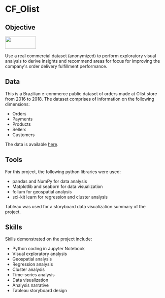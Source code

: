 # CF_Olist
## Objective
<img src="https://github.com/robertdavies412/CF_Olist/assets/152107027/6874dfbf-df25-4f15-aba7-b403033f947a.type" width="100" height="40">


Use a real commercial dataset (anonymized) to perform exploratory visual analysis to derive insights and recommend areas for focus for improving the company's order delivery fulfillment performance.
## Data
This is a Brazilian e-commerce public dataset of orders made at Olist store from 2016 to 2018. The dataset comprises of information on the following dimensions:
* Orders
* Payments
* Products
* Sellers
* Customers

The data is available [here](https://www.kaggle.com/datasets/olistbr/brazilian-ecommerce). 
## Tools
For this project, the following python libraries were used:
* pandas and NumPy for data analysis
* Matplotlib and seaborn for data visualization
* folium for geospatial analysis
* sci-kit learn for regression and cluster analysis

Tableau was used for a storyboard data visualization summary of the project.
## Skills
Skills demonstrated on the project include:
* Python coding in Jupyter Notebook
* Visual exploratory analysis
* Geospatial analysis
* Regression analysis
* Cluster analysis
* Time-series analysis
* Data visualization
* Analysis narrative
* Tableau storyboard design

